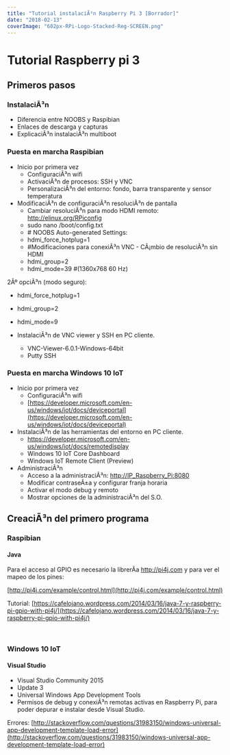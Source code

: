 ```yaml
---
title: "Tutorial instalaciÃ³n Raspberry Pi 3 [Borrador]"
date: "2018-02-13"
coverImage: "602px-RPi-Logo-Stacked-Reg-SCREEN.png"
---
```


# Tutorial Raspberry pi 3

## Primeros pasos

### InstalaciÃ³n

- Diferencia entre NOOBS y Raspibian
- Enlaces de descarga y capturas
- ExplicaciÃ³n instalaciÃ³n multiboot

### Puesta en marcha Raspibian

- Inicio por primera vez
    - ConfiguraciÃ³n wifi
    - ActivaciÃ³n de procesos: SSH y VNC
    - PersonalizaciÃ³n del entorno: fondo, barra transparente y sensor temperatura
- ModificaciÃ³n de configuraciÃ³n resoluciÃ³n de pantalla
    - Cambiar resoluciÃ³n para modo HDMI remoto: http://elinux.org/RPiconfig
    - sudo nano /boot/config.txt
    - \# NOOBS Auto-generated Settings:
    - hdmi\_force\_hotplug=1
    - #Modificaciones para conexiÃ³n VNC - CÃ¡mbio de resoluciÃ³n sin HDMI
    - hdmi\_group=2
    - hdmi\_mode=39 #(1360x768 60 Hz)

2Âº opciÃ³n (modo seguro):

- hdmi\_force\_hotplug=1
- hdmi\_group=2
- hdmi\_mode=9

- InstalaciÃ³n de VNC viewer y SSH en PC cliente.
    - VNC-Viewer-6.0.1-Windows-64bit
    - Putty SSH

### Puesta en marcha Windows 10 IoT

- Inicio por primera vez
    - ConfiguraciÃ³n wifi
    - [https://developer.microsoft.com/en-us/windows/iot/docs/deviceportal](https://developer.microsoft.com/en-us/windows/iot/docs/deviceportal)
- InstalaciÃ³n de las herramientas del entorno en PC cliente.
    - https://developer.microsoft.com/en-us/windows/iot/docs/remotedisplay
    - Windows 10 IoT Core Dashboard
    - Windows IoT Remote Client (Preview)
- AdministraciÃ³n
    - Acceso a la administraciÃ³n: [http://IP\_Raspberry\_Pi:8080](http://IP_Raspberry_Pi:8080)
    - Modificar contraseÃ±a y configurar franja horaria
    - Activar el modo debug y remoto
    - Mostrar opciones de la administraciÃ³n del S.O.

## CreaciÃ³n del primero programa

### Raspibian

#### Java

Para el acceso al GPIO es necesario la librerÃ­a http://pi4j.com y para ver el mapeo de los pines:

[http://pi4j.com/example/control.html](http://pi4j.com/example/control.html)

Tutorial: [https://cafelojano.wordpress.com/2014/03/16/java-7-y-raspberry-pi-gpio-with-pi4j/](https://cafelojano.wordpress.com/2014/03/16/java-7-y-raspberry-pi-gpio-with-pi4j/)

 

### Windows 10 IoT

#### Visual Studio

- Visual Studio Community 2015
- Update 3
- Universal Windows App Development Tools
- Permisos de debug y conexiÃ³n remotas activas en Raspberry Pi, para poder depurar e instalar desde Visual Studio.

Errores: [http://stackoverflow.com/questions/31983150/windows-universal-app-development-template-load-error](http://stackoverflow.com/questions/31983150/windows-universal-app-development-template-load-error)
